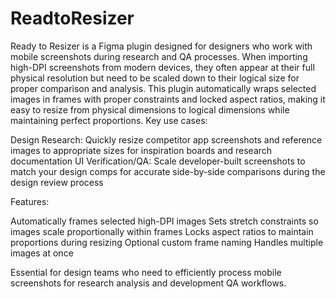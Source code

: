 # ReadtoResizer

Ready to Resizer is a Figma plugin designed for designers who work with mobile screenshots during research and QA processes. When importing high-DPI screenshots from modern devices, they often appear at their full physical resolution but need to be scaled down to their logical size for proper comparison and analysis.
This plugin automatically wraps selected images in frames with proper constraints and locked aspect ratios, making it easy to resize from physical dimensions to logical dimensions while maintaining perfect proportions.
Key use cases:

Design Research: Quickly resize competitor app screenshots and reference images to appropriate sizes for inspiration boards and research documentation
UI Verification/QA: Scale developer-built screenshots to match your design comps for accurate side-by-side comparisons during the design review process

Features:

Automatically frames selected high-DPI images
Sets stretch constraints so images scale proportionally within frames
Locks aspect ratios to maintain proportions during resizing
Optional custom frame naming
Handles multiple images at once

Essential for design teams who need to efficiently process mobile screenshots for research analysis and development QA workflows.